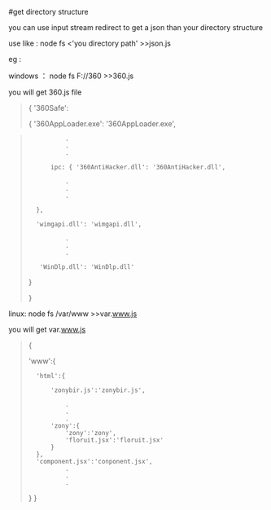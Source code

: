 #get directory structure

you can use input stream redirect to get a json than  your directory structure

use like :  node fs <'you directory path' >>json.js

eg :

windows ：  node fs F://360 >>360.js

you will get 360.js file

>{ '360Safe':
>
>   {	'360AppLoader.exe': '360AppLoader.exe',

>   			.
>   			.
>   			.
>
>   		ipc: { '360AntiHacker.dll': '360AntiHacker.dll',
>
>      			.
>      			.
>      			.
>
>      	},
>
>      	'wimgapi.dll': 'wimgapi.dll',
>
>      			.
>      			.
>      			.
>
>        'WinDlp.dll': 'WinDlp.dll'
>
>    }
>
>}


linux:  node fs /var/www >>var.www.js

you will get var.www.js

>{
>
>	'www':{
>
>		'html':{
>
>			'zonybir.js':'zonybir.js',
>
>				.
>				.
>				.
>			'zony':{
>				'zony':'zony',
>				'floruit.jsx':'floruit.jsx'
>			}
>		},
>		'component.jsx':'conponent.jsx',
>				.
>				.
>				.
>	}
>}
